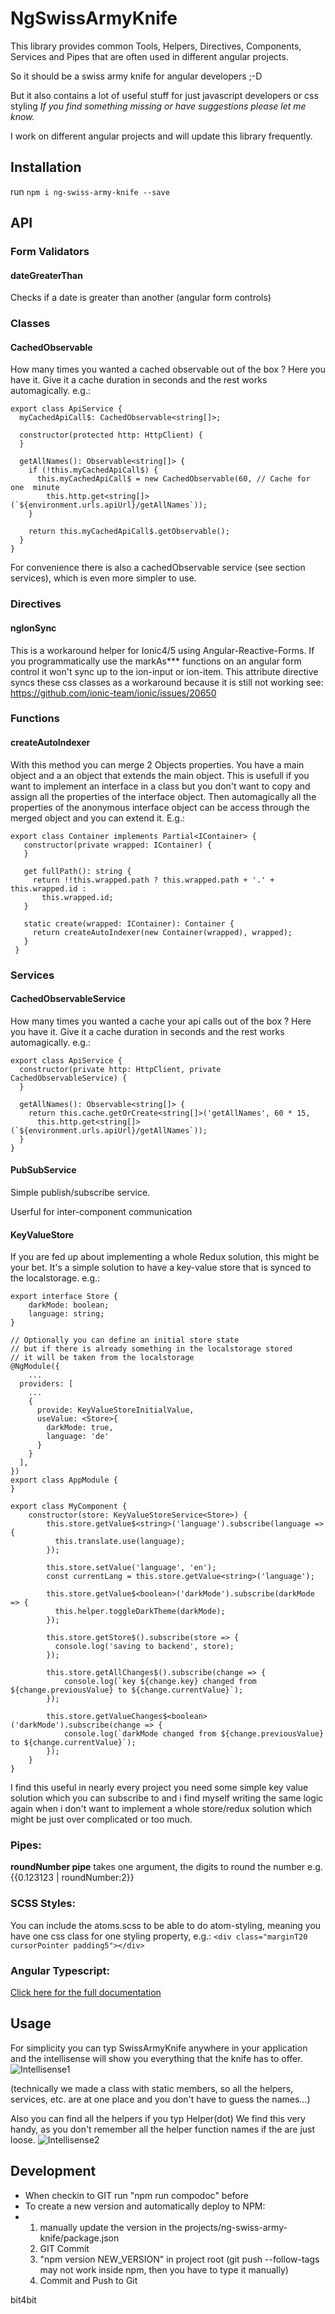 # NgSwissArmyKnife

This library provides common Tools, Helpers, Directives, Components, Services and Pipes
that are often used in different angular projects.

So it should be a swiss army knife for angular developers ;-D

But it also contains a lot of useful stuff for just javascript developers or css styling
_If you find something missing or have suggestions please let me know._

I work on different angular projects and will update this library frequently.
## Installation

run  `npm i ng-swiss-army-knife --save`

## API

### Form Validators
#### dateGreaterThan
Checks if a date is greater than another (angular form controls)

### Classes
#### CachedObservable
How many times you wanted a cached observable out of the box ?
Here you have it.
Give it a cache duration in seconds and the rest works automagically.
e.g.:
```
export class ApiService {
  myCachedApiCall$: CachedObservable<string[]>;

  constructor(protected http: HttpClient) {
  }

  getAllNames(): Observable<string[]> {
    if (!this.myCachedApiCall$) {
      this.myCachedApiCall$ = new CachedObservable(60, // Cache for one  minute
        this.http.get<string[]>(`${environment.urls.apiUrl}/getAllNames`));
    }

    return this.myCachedApiCall$.getObservable();
  }
}
```
For convenience there is also a cachedObservable service (see section services), which is even 
more simpler to use.
### Directives
#### ngIonSync
This is a workaround helper for Ionic4/5 using Angular-Reactive-Forms.
If you programmatically use the markAs*** functions on an angular form control it won't sync up to the ion-input or ion-item.
This attribute directive syncs these css classes as a workaround because it is still not working see:
https://github.com/ionic-team/ionic/issues/20650
 
### Functions
#### createAutoIndexer
With this method you can merge 2 Objects properties. You have a main object and a an object that extends the  main object.
This is usefull if you want to implement an interface in a class but you don't want
to copy and assign all the properties of the interface object.
Then automagically all the properties of the anonymous interface object can be access through the merged
object and you can extend it.
E.g.:
```
export class Container implements Partial<IContainer> {
   constructor(private wrapped: IContainer) {
   }
 
   get fullPath(): string {
     return !!this.wrapped.path ? this.wrapped.path + '.' + this.wrapped.id :
       this.wrapped.id;
   }
 
   static create(wrapped: IContainer): Container {
     return createAutoIndexer(new Container(wrapped), wrapped);
   }
 }
```
### Services
#### CachedObservableService
How many times you wanted a cache your api calls out of the box ?
Here you have it.
Give it a cache duration in seconds and the rest works automagically.
e.g.:
```
export class ApiService {
  constructor(private http: HttpClient, private CachedObservableService) {
  }

  getAllNames(): Observable<string[]> {
    return this.cache.getOrCreate<string[]>('getAllNames', 60 * 15,
      this.http.get<string[]>(`${environment.urls.apiUrl}/getAllNames`));
  }
}
```

#### PubSubService
Simple publish/subscribe service.

Userful for inter-component communication
#### KeyValueStore
If you are fed up about implementing a whole Redux solution, this might be your bet.
It's a simple solution to have a key-value store that is synced to the localstorage.
e.g.:

```
export interface Store {
    darkMode: boolean;
    language: string;
}

// Optionally you can define an initial store state
// but if there is already something in the localstorage stored
// it will be taken from the localstorage
@NgModule({
    ...
  providers: [
    ...
    {
      provide: KeyValueStoreInitialValue,
      useValue: <Store>{
        darkMode: true,
        language: 'de'
      }
    }
  ],
})
export class AppModule {
}

export class MyComponent {
    constructor(store: KeyValueStoreService<Store>) {
        this.store.getValue$<string>('language').subscribe(language => {
          this.translate.use(language);
        });

        this.store.setValue('language', 'en');
        const currentLang = this.store.getValue<string>('language');
    
        this.store.getValue$<boolean>('darkMode').subscribe(darkMode => {
          this.helper.toggleDarkTheme(darkMode);
        });
    
        this.store.getStore$().subscribe(store => {
          console.log('saving to backend', store);
        });

        this.store.getAllChanges$().subscribe(change => {
            console.log(`key ${change.key} changed from ${change.previousValue} to ${change.currentValue}`);
        });

        this.store.getValueChanges$<boolean>('darkMode').subscribe(change => {
            console.log(`darkMode changed from ${change.previousValue} to ${change.currentValue}`);
        });
    }    
}
```
I find this useful in nearly every project you need some simple key value solution which you can subscribe to
and i find myself writing the same logic again when i don't want to implement
a whole store/redux solution which might be just over complicated or too much.

### Pipes:
**roundNumber pipe**
takes one argument, the digits to round the number
e.g. {{0.123123 | roundNumber:2}}

### SCSS Styles:
You can include the atoms.scss to be able to do atom-styling, meaning
you have one css class for one styling property, e.g.:
`<div class="marginT20 cursorPointer padding5"></div>`

### Angular Typescript:

[Click here for the full documentation](https://nickwinger.github.io/ng-swiss-army-knife/)

## Usage
For simplicity you can typ SwissArmyKnife anywhere
in your application and the intellisense will show you
everything that the knife has to offer.
![Intellisense1](https://raw.githubusercontent.com/nickwinger/ng-swiss-army-knife/master/assets/intellisense1.png "Intellisense1")

(technically we made a class with static members, so all
the helpers, services, etc. are at one place and you don't have
to guess the names...)

Also you can find all the helpers if you typ Helper(dot)
We find this very handy, as you don't remember all the helper function
names if the are just loose.
![Intellisense2](https://raw.githubusercontent.com/nickwinger/ng-swiss-army-knife/master/assets/intellisense2.png "Intellisense2")



## Development
* When checkin to GIT run "npm run compodoc" before
* To create a new version and automatically deploy to NPM: 
* 1. manually update the version in the projects/ng-swiss-army-knife/package.json
  2. GIT Commit
  3. "npm version NEW_VERSION" in project root
  (git push --follow-tags may not work inside npm, then you have to type it manually)
  4. Commit and Push to Git
  
bit4bit
